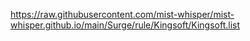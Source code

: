 https://raw.githubusercontent.com/mist-whisper/mist-whisper.github.io/main/Surge/rule/Kingsoft/Kingsoft.list
